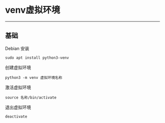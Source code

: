 # venv虚拟环境

---
## 基础

Debian 安装

```shell
sudo apt install python3-venv
```

创建虚拟环境

```shell
python3 -m venv 虚拟环境名称
```

激活虚拟环境

```shell
source 名称/bin/activate
```

退出虚拟环境

```shell
deactivate
```